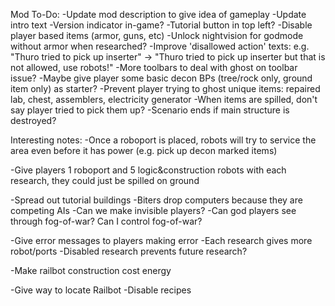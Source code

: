 Mod To-Do:
-Update mod description to give idea of gameplay
-Update intro text
-Version indicator in-game?
-Tutorial button in top left?
-Disable player based items (armor, guns, etc)
-Unlock nightvision for godmode without armor when researched?
-Improve 'disallowed action' texts: e.g. "Thuro tried to pick up inserter" -> "Thuro tried to pick up inserter but that is not allowed, use robots!"
-More toolbars to deal with ghost on toolbar issue?
-Maybe give player some basic decon BPs (tree/rock only, ground item only) as starter?
-Prevent player trying to ghost unique items: repaired lab, chest, assemblers, electricity generator
-When items are spilled, don't say player tried to pick them up?
-Scenario ends if main structure is destroyed?

Interesting notes:
-Once a roboport is placed, robots will try to service the area even before it has power (e.g. pick up decon marked items)


-Give players 1 roboport and 5 logic&construction robots with each research, they could just be spilled on ground

-Spread out tutorial buildings
-Biters drop computers because they are competing AIs
-Can we make invisible players?
-Can god players see through fog-of-war? Can I control fog-of-war?

-Give error messages to players making error
-Each research gives more robot/ports
-Disabled research prevents future research?

-Make railbot construction cost energy

-Give way to locate Railbot
-Disable recipes

